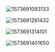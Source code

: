 

![1573691093133](C:\Users\徐鹏\AppData\Local\Temp\1573691093133.png)

![1573691261432](C:\Users\徐鹏\AppData\Local\Temp\1573691261432.png)

![1573691314101](C:\Users\徐鹏\AppData\Local\Temp\1573691314101.png)



![1573691401650](C:\Users\徐鹏\AppData\Local\Temp\1573691401650.png)





